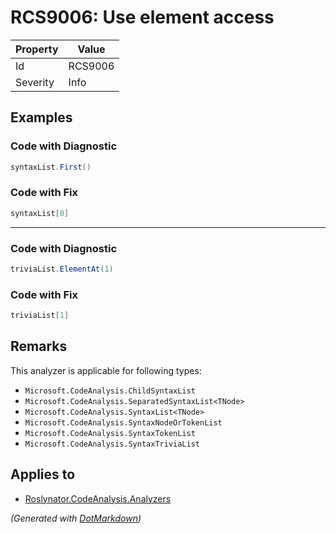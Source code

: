 # RCS9006: Use element access

| Property | Value   |
| -------- | ------- |
| Id       | RCS9006 |
| Severity | Info    |

## Examples

### Code with Diagnostic

```csharp
syntaxList.First()
```

### Code with Fix

```csharp
syntaxList[0]
```

- - -

### Code with Diagnostic

```csharp
triviaList.ElementAt(1)
```

### Code with Fix

```csharp
triviaList[1]
```

## Remarks

This analyzer is applicable for following types:
* `Microsoft.CodeAnalysis.ChildSyntaxList`
* `Microsoft.CodeAnalysis.SeparatedSyntaxList<TNode>`
* `Microsoft.CodeAnalysis.SyntaxList<TNode>`
* `Microsoft.CodeAnalysis.SyntaxNodeOrTokenList`
* `Microsoft.CodeAnalysis.SyntaxTokenList`
* `Microsoft.CodeAnalysis.SyntaxTriviaList`

## Applies to

* [Roslynator.CodeAnalysis.Analyzers](https://www.nuget.org/packages/Roslynator.CodeAnalysis.Analyzers)


*\(Generated with [DotMarkdown](http://github.com/JosefPihrt/DotMarkdown)\)*